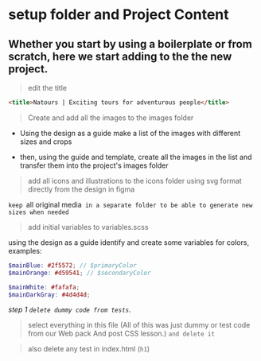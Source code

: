 # setup folder and Project Content

## Whether you start by using a boilerplate or from scratch, here we start adding to the the new project.

> edit the title

```html
<title>Natours | Exciting tours for adventurous people</title>
```

> Create and add all the images to the images folder

- Using the design as a guide make a list of the images with different sizes and crops

- then, using the guide and template, create all the images in the list and transfer them into the project's images folder

> add all icons and illustrations to the icons folder using svg format directly from the design in figma

`keep `all original media` in a separate folder to be able to generate new sizes when needed`

> add initial variables to variables.scss

using the design as a guide identify and create some variables for colors, examples:

```scss
$mainBlue: #2f5572; // $primaryColor
$mainOrange: #d59541; // $secondaryColor

$mainWhite: #fafafa;
$mainDarkGray: #4d4d4d;
```

_step 1 `delete dummy code from tests`._

> select everything in this file (All of this was just dummy or test code from our Web pack And post CSS lesson.) `and delete it`

> also delete any test in index.html (`h1`)
